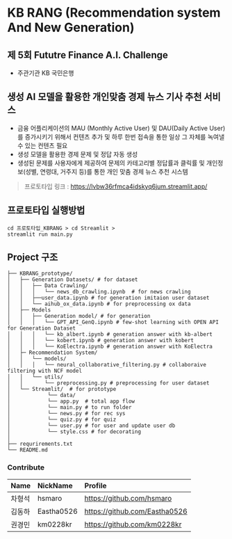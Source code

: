 # KB RANG (Recommendation system And New Generation)

## 제 5회 Fututre Finance A.I. Challenge

- 주관기관 KB 국민은행

## 생성 AI 모델을 활용한 개인맞춤 경제 뉴스 기사 추천 서비스

- 금융 어플리케이션의 MAU (Monthly Active User) 및 DAU(Daily Active User)를 증가시키기 위해서 컨텐츠 추가 및 하루 한번 접속을 통한 일상 그 자체를 녹여낼 수 있는 컨텐츠 필요
- 생성 모델을 활용한 경제 문제 및 정답 자동 생성
- 생성된 문제를 사용자에게 제공하여 문제의 카테고리별 정답률과 클릭률 및 개인정보(성별, 연령대, 거주지 등)를 통한 개인 맞춤 경제 뉴스 추천 시스템

>  프로토타입 링크 : https://lvbw36rfmca4idskyq6jum.streamlit.app/

## 프로토타입 실행방법

```
cd 프로토타입_KBRANG > cd Streamlit > 
streamlit run main.py
```


## Project 구조

```
├── KBRANG_prototype/
│   ├── Generation Datasets/ # for dataset
│   │   ├── Data Crawling/
│   │   │   └── news_db_crawling.ipynb  # for news crawling
│   │   ├──user_data.ipynb # for generation imitaion user dataset
│   │   └── aihub_ox_data.ipynb # for preprocessing ox data
│   ├── Models
│   │   ├── Generation model/ # for generation
│   │   │   └── GPT_API_GenQ.ipynb # few-shot learning with OPEN API for Generation Dataset
│   │	│   └── kb_albert.ipynb # generation answer with kb-albert
│   │   │   └── kobert.ipynb # generation answer with kobert
│   │	│   └── KoElectra.ipynb # generation answer with KoElectra
│   ├─ Recommendation System/
│   │   └── models/
│   │   │   └── neural_collaborative_filtering.py # collaboraive filtering with NCF model
│   │   └── utils/
│   │       └── preprocessing.py # preprocessing for user dataset
│   └── Streamlit/  # for prototype
│            └── data/
│            └── app.py  # total app flow
│            └── main.py # to run folder
│            └── news.py # for rec sys
│            └── quiz.py # for quiz
│            └── user.py # for user and update user db
│            └── style.css # for decorating
│ 
├── requrirements.txt
└── README.md
```

### Contribute

|Name|NickName|Profile|
|:--|:---|:-----|
|차형석|hsmaro|https://github.com/hsmaro|
|김동하|Eastha0526|https://github.com/Eastha0526|
|권경민|km0228kr|https://github.com/km0228kr|